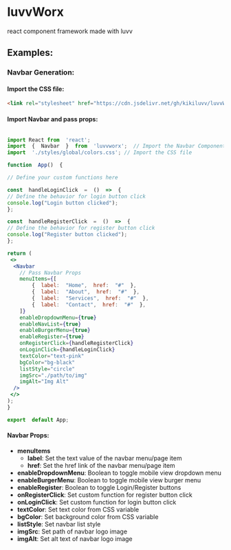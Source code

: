 
  

# luvvWorx

react component framework made with luvv

  

## Examples:

  

### Navbar Generation:

#### Import the CSS file:
```html
<link rel="stylesheet" href="https://cdn.jsdelivr.net/gh/kikiluvv/luvvWorx/lib/styles/navbar/navbar--main.css">  
```

#### Import Navbar and pass props:
```jsx

import React from  'react';
import  {  Navbar  }  from  'luvvworx';  // Import the Navbar Component
import  './styles/global/colors.css'; // Import the CSS file

function  App()  {

// Define your custom functions here

const  handleLoginClick  =  ()  =>  {
// Define the behavior for login button click
console.log("Login button clicked");
};

const  handleRegisterClick  =  ()  =>  {
// Define the behavior for register button click
console.log("Register button clicked");
};  

return (
 <>
  <Navbar
	// Pass Navbar Props
	menuItems={[
		{  label:  "Home",  href:  "#"  },
		{  label:  "About",  href:  "#"  },
		{  label:  "Services",  href:  "#"  },
		{  label:  "Contact",  href:  "#"  },
	]}
	enableDropdownMenu={true}
	enableNavList={true}
	enableBurgerMenu={true}
	enableRegister={true}
	onRegisterClick={handleRegisterClick}
	onLoginClick={handleLoginClick}
	textColor="text-pink"
	bgColor="bg-black"
	listStyle="circle"
	imgSrc="./path/to/img"
	imgAlt="Img Alt"
  />
 </>
);
}

export  default App;

```

#### Navbar Props:
 - **menuItems**
	 - **label**: Set the text value of the navbar menu/page item
	 - **href**: Set the href link of the navbar menu/page item
 - **enableDropdownMenu**: Boolean to toggle mobile view dropdown menu
 - **enableBurgerMenu**: Boolean to toggle mobile view burger menu
 - **enableRegister**: Boolean to toggle Login/Register buttons
 - **onRegisterClick**: Set custom function for register button click
 -  **onLoginClick**: Set custom function for login button click
 - **textColor**: Set text color from CSS variable
 - **bgColor**: Set background color from CSS variable
 - **listStyle**: Set navbar list style 
 - **imgSrc**: Set path of navbar logo image
 - **imgAlt**: Set alt text of navbar logo image
